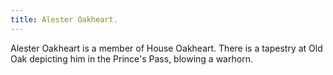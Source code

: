 ```yaml
---
title: Alester Oakheart.
---
```


Alester Oakheart is a member of House Oakheart. There is a tapestry at Old Oak depicting him in the Prince's Pass, blowing a warhorn.


